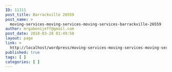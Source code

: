 ```yaml
---
ID: 11311
post_title: Barrackville 26559
post_name: >
  moving-services-moving-services-moving-services-barrackville-26559
author: mrgabonijeff@gmail.com
post_date: 2018-03-28 01:49:50
layout: page
link: >
  http://localhost/wordpress/moving-services-moving-services-moving-services-barrackville-26559/
published: true
tags: [ ]
categories: [ ]
---
```

